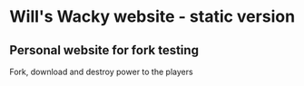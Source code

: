 # Will's Wacky website - static version

## Personal website for fork testing

Fork, download and destroy
power to the players
